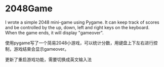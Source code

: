 # 2048Game
I wrote a simple 2048 mini-game using Pygame. It can keep track of scores and be controlled by the up, down, left and right keys on the keyboard. When the game ends, it will display "gameover".

使用pygame写了一个简易2048小游戏，可以统计分数，用键盘上下左右进行控制，游戏结束会显示gameover。

更新了重启游戏功能，需要切换成英文输入法
